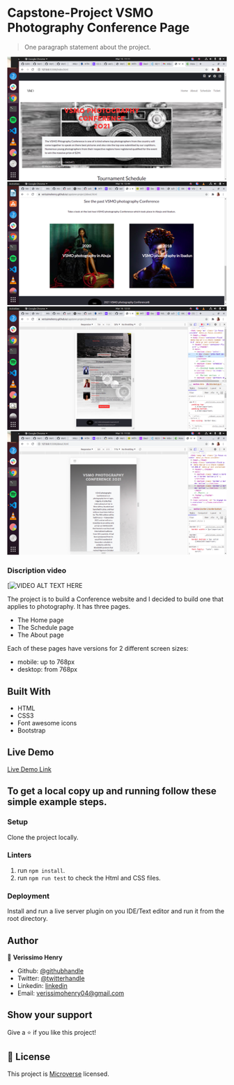 # Capstone-Project VSMO Photography Conference Page

> One paragraph statement about the project.

![screenshot](images/sc.png)
![screenshot](images/sc2.png)
![screenshot](images/sc33.png)
![screenshot](images/sc3.png)


### Discription video
[![VIDEO ALT TEXT HERE](https://www.loom.com/share/e4a4cf353bda4f788a6e8ed313d81303?sharedAppSource=personal_library)

The project is to build a Conference website and I decided to build one that applies to photography. It has three pages.
- The Home page
- The Schedule page
- The About page

Each of these pages have versions for 2 different screen sizes: 

- mobile: up to 768px
- desktop: from 768px


## Built With

- HTML
- CSS3
- Font awesome icons
- Bootstrap

## Live Demo

[Live Demo Link](https://verissimohenry.github.io/capstone-project/)

## To get a local copy up and running follow these simple example steps.

### Setup

Clone the project locally.

### Linters

1. run `npm install`.
2. run `npm run test` to check the Html and CSS files.

### Deployment

Install and run a live server plugin on you IDE/Text editor and run it from the root directory.

## Author

👤 **Verissimo Henry**

- Github: [@githubhandle](https://github.com/verissimohenry)
- Twitter: [@twitterhandle](https://twitter.com/verissimohenry)
- Linkedin: [linkedin](https://www.linkedin.com/in/henry-verissimo-618906167/)
- Email:  verissimohenry04@gmail.com


## Show your support

Give a ⭐️ if you like this project!

## 📝 License

This project is [Microverse](https://microverse.org) licensed.
